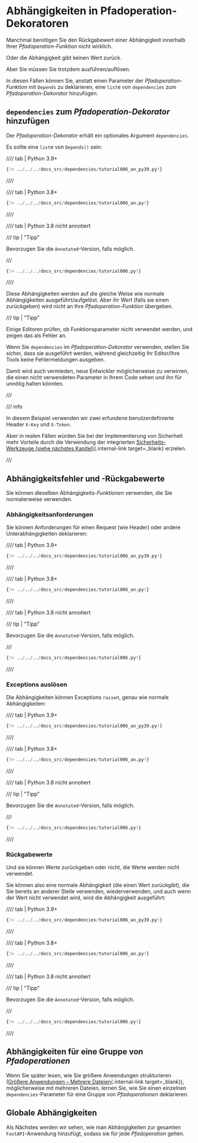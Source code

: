 # Abhängigkeiten in Pfadoperation-Dekoratoren

Manchmal benötigen Sie den Rückgabewert einer Abhängigkeit innerhalb Ihrer *Pfadoperation-Funktion* nicht wirklich.

Oder die Abhängigkeit gibt keinen Wert zurück.

Aber Sie müssen Sie trotzdem ausführen/auflösen.

In diesen Fällen können Sie, anstatt einen Parameter der *Pfadoperation-Funktion* mit `Depends` zu deklarieren, eine `list`e von `dependencies` zum *Pfadoperation-Dekorator* hinzufügen.

## `dependencies` zum *Pfadoperation-Dekorator* hinzufügen

Der *Pfadoperation-Dekorator* erhält ein optionales Argument `dependencies`.

Es sollte eine `list`e von `Depends()` sein:

//// tab | Python 3.9+

```Python hl_lines="19"
{!> ../../../docs_src/dependencies/tutorial006_an_py39.py!}
```

////

//// tab | Python 3.8+

```Python hl_lines="18"
{!> ../../../docs_src/dependencies/tutorial006_an.py!}
```

////

//// tab | Python 3.8 nicht annotiert

/// tip | "Tipp"

Bevorzugen Sie die `Annotated`-Version, falls möglich.

///

```Python hl_lines="17"
{!> ../../../docs_src/dependencies/tutorial006.py!}
```

////

Diese Abhängigkeiten werden auf die gleiche Weise wie normale Abhängigkeiten ausgeführt/aufgelöst. Aber ihr Wert (falls sie einen zurückgeben) wird nicht an Ihre *Pfadoperation-Funktion* übergeben.

/// tip | "Tipp"

Einige Editoren prüfen, ob Funktionsparameter nicht verwendet werden, und zeigen das als Fehler an.

Wenn Sie `dependencies` im *Pfadoperation-Dekorator* verwenden, stellen Sie sicher, dass sie ausgeführt werden, während gleichzeitig Ihr Editor/Ihre Tools keine Fehlermeldungen ausgeben.

Damit wird auch vermieden, neue Entwickler möglicherweise zu verwirren, die einen nicht verwendeten Parameter in Ihrem Code sehen und ihn für unnötig halten könnten.

///

/// info

In diesem Beispiel verwenden wir zwei erfundene benutzerdefinierte Header `X-Key` und `X-Token`.

Aber in realen Fällen würden Sie bei der Implementierung von Sicherheit mehr Vorteile durch die Verwendung der integrierten [Sicherheits-Werkzeuge (siehe nächstes Kapitel)](../security/index.md){.internal-link target=_blank} erzielen.

///

## Abhängigkeitsfehler und -Rückgabewerte

Sie können dieselben Abhängigkeits-*Funktionen* verwenden, die Sie normalerweise verwenden.

### Abhängigkeitsanforderungen

Sie können Anforderungen für einen Request (wie Header) oder andere Unterabhängigkeiten deklarieren:

//// tab | Python 3.9+

```Python hl_lines="8  13"
{!> ../../../docs_src/dependencies/tutorial006_an_py39.py!}
```

////

//// tab | Python 3.8+

```Python hl_lines="7  12"
{!> ../../../docs_src/dependencies/tutorial006_an.py!}
```

////

//// tab | Python 3.8 nicht annotiert

/// tip | "Tipp"

Bevorzugen Sie die `Annotated`-Version, falls möglich.

///

```Python hl_lines="6  11"
{!> ../../../docs_src/dependencies/tutorial006.py!}
```

////

### Exceptions auslösen

Die Abhängigkeiten können Exceptions `raise`n, genau wie normale Abhängigkeiten:

//// tab | Python 3.9+

```Python hl_lines="10  15"
{!> ../../../docs_src/dependencies/tutorial006_an_py39.py!}
```

////

//// tab | Python 3.8+

```Python hl_lines="9  14"
{!> ../../../docs_src/dependencies/tutorial006_an.py!}
```

////

//// tab | Python 3.8 nicht annotiert

/// tip | "Tipp"

Bevorzugen Sie die `Annotated`-Version, falls möglich.

///

```Python hl_lines="8  13"
{!> ../../../docs_src/dependencies/tutorial006.py!}
```

////

### Rückgabewerte

Und sie können Werte zurückgeben oder nicht, die Werte werden nicht verwendet.

Sie können also eine normale Abhängigkeit (die einen Wert zurückgibt), die Sie bereits an anderer Stelle verwenden, wiederverwenden, und auch wenn der Wert nicht verwendet wird, wird die Abhängigkeit ausgeführt:

//// tab | Python 3.9+

```Python hl_lines="11  16"
{!> ../../../docs_src/dependencies/tutorial006_an_py39.py!}
```

////

//// tab | Python 3.8+

```Python hl_lines="10  15"
{!> ../../../docs_src/dependencies/tutorial006_an.py!}
```

////

//// tab | Python 3.8 nicht annotiert

/// tip | "Tipp"

Bevorzugen Sie die `Annotated`-Version, falls möglich.

///

```Python hl_lines="9  14"
{!> ../../../docs_src/dependencies/tutorial006.py!}
```

////

## Abhängigkeiten für eine Gruppe von *Pfadoperationen*

Wenn Sie später lesen, wie Sie größere Anwendungen strukturieren ([Größere Anwendungen – Mehrere Dateien](../../tutorial/bigger-applications.md){.internal-link target=_blank}), möglicherweise mit mehreren Dateien, lernen Sie, wie Sie einen einzelnen `dependencies`-Parameter für eine Gruppe von *Pfadoperationen* deklarieren.

## Globale Abhängigkeiten

Als Nächstes werden wir sehen, wie man Abhängigkeiten zur gesamten `FastAPI`-Anwendung hinzufügt, sodass sie für jede *Pfadoperation* gelten.
